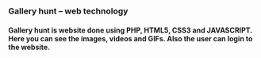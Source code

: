 ### Gallery hunt – web technology 
#### Gallery hunt is website done using PHP, HTML5, CSS3 and JAVASCRIPT. Here you can see the images, videos and GIFs. Also the user can login to the website.

